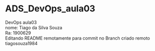 # ADS_DevOps_aula03
DevOps aula03  
nome: Tiago da Silva Souza  
Ra: 1900629  
Editando README remotamente para commit no Branch criado remoto   
tiagosouza1984  
